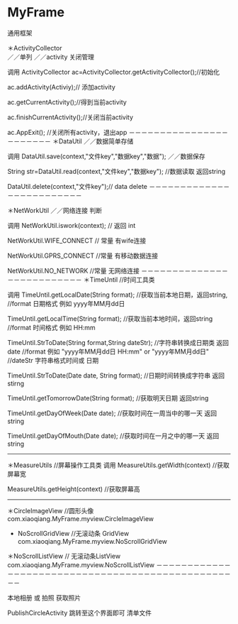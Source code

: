 # MyFrame
通用框架

＊ActivityCollector     
／／单列
／／activity 关闭管理 

调用
ActivityCollector  ac=ActivityCollector.getActivityCollector();//初始化

ac.addActivity(Activiy);//  添加activity

ac.getCurrentActivity();//得到当前activity

ac.finishCurrentActivity();//关闭当前activity

ac.AppExit(); //关闭所有activity，退出app
－－－－－－－－－－－－－－－－－－－－－－－
＊DataUtil 
／／数据简单存储
 
 调用
DataUtil.save(context,"文件key","数据key","数据");  ／／数据保存

String str=DataUtil.read(context,"文件key","数据key"); //数据读取  返回string

DataUtil.delete(context,"文件key");//  data delete
－－－－－－－－－－－－－－－－－－－－－－－－－

＊NetWorkUtil
／／网络连接 判断

调用
NetWorkUtil.iswork(context); // 返回 int

NetWorkUtil.WIFE_CONNECT   // 常量 有wife连接
 
NetWorkUtil.GPRS_CONNECT  //常量  有移动数据连接

NetWorkUtil.NO_NETWORK    //常量  无网络连接
－－－－－－－－－－－－－－－－－－－－－－－－－－
＊TimeUntil 
//时间工具类

调用
TimeUntil.getLocalDate(String format);  //获取当前本地日期，返回string, 
                                        //format 日期格式 例如 yyyy年MM月dd日

TimeUntil.getLocalTime(String format); //获取当前本地时间，返回string
                                       //format 时间格式 例如 HH:mm

TimeUntil.StrToDate(String format,String dateStr); //字符串转换成日期类  返回date
                                                     //format  例如 "yyyy年MM月dd日 HH:mm" or "yyyy年MM月dd日"
                                                     //dateStr  字符串格式时间或 日期


TimeUntil.StrToDate(Date date, String format); //日期时间转换成字符串  返回stirng
                                               
TimeUntil.getTomorrowDate(String format); //获取明天日期  返回string

TimeUntil.getDayOfWeek(Date date);  //获取时间在一周当中的哪一天 返回string


TimeUntil.getDayOfMouth(Date date); //获取时间在一月之中的哪一天 返回string

--------------------------------------------------------------------------
＊MeasureUtils
//屏幕操作工具类
调用
MeasureUtils.getWidth(context) //获取屏幕宽

MeasureUtils.getHeight(context) //获取屏幕高

------------------------------------------------------------

＊CircleImageView
//圆形头像
com.xiaoqiang.MyFrame.myview.CircleImageView


* NoScrollGridView
//无滚动条 GridView
com.xiaoqiang.MyFrame.myview.NoScrollGridView


＊NoScrollListView
// 无滚动条ListView
com.xiaoqiang.MyFrame.myview.NoScrollListView
－－－－－－－－－－－－－－－－－－－－－－－－－－－－－－－－－－－－－－－－－－－－－－－－－－

本地相册 或 拍照 获取照片

PublishCircleActivity  跳转至这个界面即可
清单文件  
<uses-feature android:name="android.hardware.camera" />
<uses-feature android:name="android.hardware.camera.autofocus" />

<uses-permission android:name="android.permission.CAMERA" />
<uses-permission android:name="android.permission.READ_LOGS" />
<uses-permission android:name="android.permission.WRITE_EXTERNAL_STORAGE" />
<uses-permission android:name="android.permission.INTERNET" />
<uses-permission android:name="android.permission.ACCESS_NETWORK_STATE" />
<uses-permission android:name="android.permission.DOWNLOAD_WITHOUT_NOTIFICATION" />
<uses-permission android:name="android.permission.ACCESS_WIFI_STATE" />
<uses-permission android:name="android.permission.READ_PHONE_STATE" />
<uses-permission android:name="android.permission.ACCESS_FINE_LOCATION" />
<uses-permission android:name="android.permission.GET_TASKS" />
<uses-permission android:name="android.permission.READ_EXTERNAL_STORAGE" />


<activity android:name="com.xiaoqiang.MyFrame.photo.selector.TestPicActivity" >
</activity>
<activity android:name="com.xiaoqiang.MyFrame.photo.selector.ImageGridActivity" >
</activity>
<activity android:name="com.xiaoqiang.MyFrame.photo.selector.PhotoActivity" >
</activity>
<activity
android:name="com.xiaoqiang.MyFrame.PublishCircleActivity"
android:launchMode="singleTask" >

</activity>






